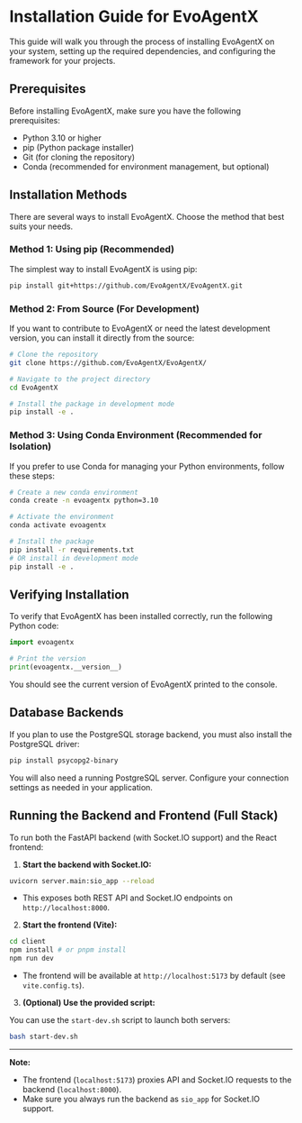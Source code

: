 # Installation Guide for EvoAgentX

This guide will walk you through the process of installing EvoAgentX on your system, setting up the required dependencies, and configuring the framework for your projects.

## Prerequisites

Before installing EvoAgentX, make sure you have the following prerequisites:

- Python 3.10 or higher
- pip (Python package installer)
- Git (for cloning the repository)
- Conda (recommended for environment management, but optional)

## Installation Methods

There are several ways to install EvoAgentX. Choose the method that best suits your needs.

### Method 1: Using pip (Recommended)

The simplest way to install EvoAgentX is using pip:

```bash
pip install git+https://github.com/EvoAgentX/EvoAgentX.git
```

### Method 2: From Source (For Development)

If you want to contribute to EvoAgentX or need the latest development version, you can install it directly from the source:

```bash
# Clone the repository
git clone https://github.com/EvoAgentX/EvoAgentX/

# Navigate to the project directory
cd EvoAgentX

# Install the package in development mode
pip install -e .
```

### Method 3: Using Conda Environment (Recommended for Isolation)

If you prefer to use Conda for managing your Python environments, follow these steps:

```bash hl_lines="4-5"
# Create a new conda environment
conda create -n evoagentx python=3.10

# Activate the environment
conda activate evoagentx

# Install the package
pip install -r requirements.txt
# OR install in development mode
pip install -e .
```

## Verifying Installation

To verify that EvoAgentX has been installed correctly, run the following Python code:

```python
import evoagentx

# Print the version
print(evoagentx.__version__)
```

You should see the current version of EvoAgentX printed to the console.

## Database Backends

If you plan to use the PostgreSQL storage backend, you must also install the PostgreSQL driver:

```bash
pip install psycopg2-binary
```

You will also need a running PostgreSQL server. Configure your connection settings as needed in your application.

## Running the Backend and Frontend (Full Stack)

To run both the FastAPI backend (with Socket.IO support) and the React frontend:

1. **Start the backend with Socket.IO:**

```bash
uvicorn server.main:sio_app --reload
```

- This exposes both REST API and Socket.IO endpoints on `http://localhost:8000`.

2. **Start the frontend (Vite):**

```bash
cd client
npm install # or pnpm install
npm run dev
```

- The frontend will be available at `http://localhost:5173` by default (see `vite.config.ts`).

3. **(Optional) Use the provided script:**

You can use the `start-dev.sh` script to launch both servers:

```bash
bash start-dev.sh
```

---

**Note:**
- The frontend (`localhost:5173`) proxies API and Socket.IO requests to the backend (`localhost:8000`).
- Make sure you always run the backend as `sio_app` for Socket.IO support.

